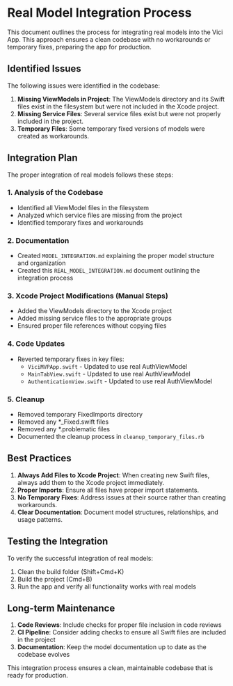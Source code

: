 # Real Model Integration Process

This document outlines the process for integrating real models into the Vici App. This approach ensures a clean codebase with no workarounds or temporary fixes, preparing the app for production.

## Identified Issues

The following issues were identified in the codebase:

1. **Missing ViewModels in Project**: The ViewModels directory and its Swift files exist in the filesystem but were not included in the Xcode project.
2. **Missing Service Files**: Several service files exist but were not properly included in the project.
3. **Temporary Files**: Some temporary fixed versions of models were created as workarounds.

## Integration Plan

The proper integration of real models follows these steps:

### 1. Analysis of the Codebase

- Identified all ViewModel files in the filesystem
- Analyzed which service files are missing from the project
- Identified temporary fixes and workarounds

### 2. Documentation

- Created `MODEL_INTEGRATION.md` explaining the proper model structure and organization
- Created this `REAL_MODEL_INTEGRATION.md` document outlining the integration process

### 3. Xcode Project Modifications (Manual Steps)

- Added the ViewModels directory to the Xcode project
- Added missing service files to the appropriate groups
- Ensured proper file references without copying files

### 4. Code Updates

- Reverted temporary fixes in key files:
  - `ViciMVPApp.swift` - Updated to use real AuthViewModel
  - `MainTabView.swift` - Updated to use real AuthViewModel
  - `AuthenticationView.swift` - Updated to use real AuthViewModel

### 5. Cleanup

- Removed temporary FixedImports directory
- Removed any *_Fixed.swift files
- Removed any *.problematic files
- Documented the cleanup process in `cleanup_temporary_files.rb`

## Best Practices

1. **Always Add Files to Xcode Project**: When creating new Swift files, always add them to the Xcode project immediately.
2. **Proper Imports**: Ensure all files have proper import statements.
3. **No Temporary Fixes**: Address issues at their source rather than creating workarounds.
4. **Clear Documentation**: Document model structures, relationships, and usage patterns.

## Testing the Integration

To verify the successful integration of real models:

1. Clean the build folder (Shift+Cmd+K)
2. Build the project (Cmd+B)
3. Run the app and verify all functionality works with real models

## Long-term Maintenance

1. **Code Reviews**: Include checks for proper file inclusion in code reviews
2. **CI Pipeline**: Consider adding checks to ensure all Swift files are included in the project
3. **Documentation**: Keep the model documentation up to date as the codebase evolves

This integration process ensures a clean, maintainable codebase that is ready for production. 